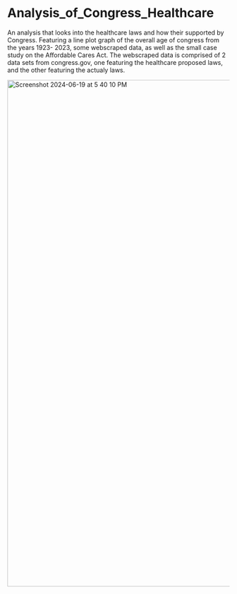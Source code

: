 # Analysis_of_Congress_Healthcare

An analysis that looks into the healthcare laws and how their supported by Congress. Featuring a line plot graph of the overall age of congress from the years 1923- 2023, some webscraped data, as well as the small case study on the Affordable Cares Act. The webscraped data is comprised of 2 data sets from congress.gov, one featuring the healthcare proposed laws, and the other featuring the actualy laws.

<img width="1149" alt="Screenshot 2024-06-19 at 5 40 10 PM" src="https://github.com/Foxxenn/Analysis_of_Congress_Healthcare/assets/100239801/4572b3d6-a927-4ecb-9edf-9f6b1a343cef">
